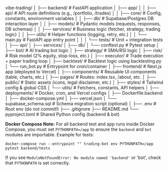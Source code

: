 vibe-trading/
│
├── backend/                  # FastAPI application
│   ├── app/
│   │   ├── api/              # API route definitions (e.g., /portfolio, /trades)
│   │   ├── core/             # Config, constants, environment variables
│   │   ├── db/               # Supabase/Postgres DB interaction layer
│   │   ├── models/           # Pydantic models (requests, responses, DB schemas)
│   │   ├── services/         # Business logic (fetcher, strategy, trading logic)
│   │   ├── utils/            # Helper functions (logging, retry, etc.)
│   │   └── main.py           # FastAPI app entry point
│   │
│   └── tests/                # Unit + integration tests
│       ├── api/
│       ├── services/
│       ├── db/
│       └── conftest.py       # Pytest setup
│
├── bot/                      # AI trading bot logic
│   ├── strategy/             # SMA/RSI logic
│   ├── risk/                 # Risk model (2% equity, stop-loss, etc.)
│   ├── executor/             # Trade execution + paper trading loop
│   ├── backtest/             # Backtest logic using backtesting.py
│   └── run_bot.py            # Entrypoint for cron/container
│
├── frontend/                 # Next.js app (deployed to Vercel)
│   ├── components/           # Reusable UI components (table, charts, etc.)
│   ├── pages/                # Routes: index.tsx, /about, etc.
│   ├── public/               # Static assets (icons, legal disclaimer, etc.)
│   ├── styles/               # Tailwind config & global CSS
│   └── utils/                # Fetchers, constants, API helpers
│
├── deployments/              # Docker, cron, and Vercel configs
│   ├── Dockerfile.backend
│   ├── docker-compose.yml
│   ├── vercel.json
│   └── supabase_schema.sql   # Schema migration script (optional)
│
├── .env                      # Root env (do not commit!)
├── .gitignore
├── README.md
└── pyproject.toml            # Shared Python config (backend & bot)

**Docker Compose Note:**
For all backend test and app runs inside Docker Compose, you must set `PYTHONPATH=/app` to ensure the `backend` and `bot` modules are importable. Example for tests:

```
docker-compose run --entrypoint "" trading-bot env PYTHONPATH=/app pytest backend/tests
```

If you see `ModuleNotFoundError: No module named 'backend'` or 'bot', check that `PYTHONPATH` is set correctly.
